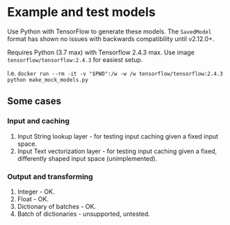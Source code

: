 # Example and test models

Use Python with TensorFlow to generate these models.
The `SavedModel` format has shown no issues with backwards compatibility until v2.12.0+.

Requires Python (3.7 max) with Tensorflow 2.4.3 max.
Use image `tensorflow/tensorflow:2.4.3` for easiest setup.

I.e. `docker run --rm -it -v "$PWD":/w -w /w tensorflow/tensorflow:2.4.3 python make_mock_models.py`

## Some cases

### Input and caching

1. Input String lookup layer - for testing input caching given a fixed input space.
2. Input Text vectorization layer - for testing input caching given a fixed, differently shaped input space (unimplemented).

### Output and transforming

1. Integer - OK.
2. Float - OK.
3. Dictionary of batches - OK.
4. Batch of dictionaries - unsupported, untested.
